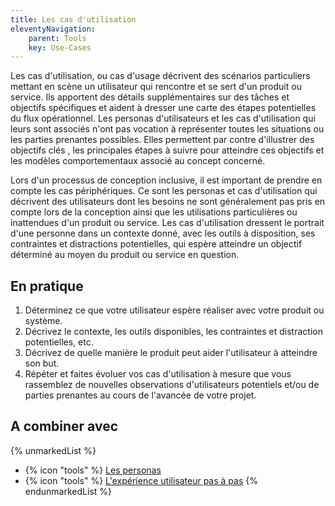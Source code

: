```yaml
---
title: Les cas d'utilisation
eleventyNavigation:
    parent: Tools
    key: Use-Cases
---
```


Les cas d'utilisation, ou cas d'usage décrivent des scénarios particuliers mettant en scène un utilisateur qui rencontre
et se sert d'un produit ou service. Ils apportent des détails supplémentaires sur des tâches et objectifs spécifiques et
aident à dresser une carte des étapes potentielles du flux opérationnel. Les personas d'utilisateurs et les cas
d'utilisation qui leurs sont associés n'ont pas vocation à représenter toutes les situations ou les parties prenantes
possibles. Elles permettent par contre d'illustrer des objectifs clés , les principales étapes à suivre pour atteindre
ces objectifs et les modèles comportementaux associé au concept concerné.

Lors d'un processus de conception inclusive, il est important de prendre en compte les cas périphériques. Ce sont les
personas et cas d'utilisation qui décrivent des utilisateurs dont les besoins ne sont généralement pas pris en compte
lors de la conception ainsi que les utilisations particulières ou inattendues d'un produit ou service. Les cas
d'utilisation dressent le portrait d'une personne dans un contexte donné, avec les outils à disposition, ses contraintes
et distractions potentielles, qui espère atteindre un objectif déterminé au moyen du produit ou service en question.

## En pratique

1. Déterminez ce que votre utilisateur espère réaliser avec votre produit ou système.
2. Décrivez le contexte, les outils disponibles, les contraintes et distraction potentielles, etc.
3. Décrivez de quelle manière le produit peut aider l'utilisateur à atteindre son but.
4. Répéter et faites évoluer vos cas d'utilisation à mesure que vous rassemblez de nouvelles observations d'utilisateurs
   potentiels et/ou de parties prenantes au cours de l'avancée de votre projet.

## A combiner avec

{% unmarkedList %}
* {% icon "tools" %} [Les personas](../../outils/les-personas/)
* {% icon "tools" %} [L'expérience utilisateur pas à pas](../../outils/lexperience-utilisateur-pas-a-pas/)
{% endunmarkedList %}
